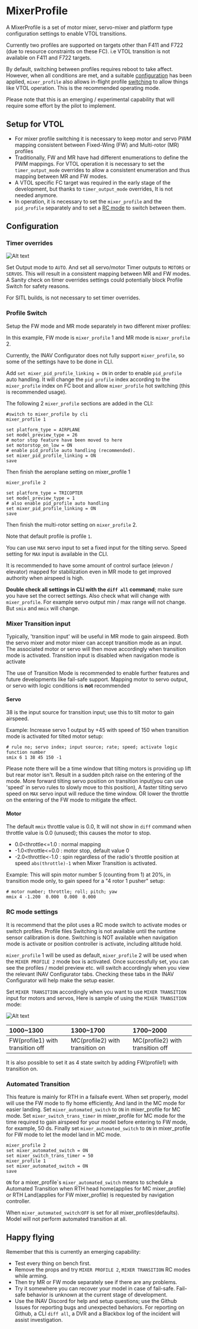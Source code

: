 # MixerProfile

A MixerProfile is a set of motor mixer, servo-mixer and platform type configuration settings to enable VTOL transitions.

Currently two profiles are supported on targets other than F411 and F722 (due to resource constraints on these FC). i.e VTOL transition is not available on  F411 and F722 targets.

By default, switching between profiles requires reboot to take affect. However, when all conditions are met, and a suitable [configuration](#configuration) has been applied, `mixer_profile` also  allows in-flight profile [switching](#rc-mode-settings) to allow things like VTOL operation. This is the recommended operating mode.

Please note that this is an emerging / experimental capability that will require some effort by the pilot to implement.

## Setup for VTOL

- For mixer profile switching it is necessary to keep motor and servo PWM mapping consistent between Fixed-Wing (FW) and Multi-rotor (MR) profiles
- Traditionally, FW and MR have had different enumerations to define the PWM mappings. For VTOL operation it is necessary to set the `timer_output_mode` overrides to allow a consistent enumeration and thus mapping between MR and FW modes.
- A VTOL specific FC target was required in the early stage of the development, but thanks to `timer_output_mode` overrides, It is not needed anymore.
- In operation, it is necessary to set the `mixer_profile` and the `pid_profile` separately and to set a [RC mode](#rc-mode-settings) to switch between them.

## Configuration
### Timer overrides
![Alt text](Screenshots/timer_outputs.png)

Set Output mode to `AUTO`. And set all servo/motor Timer outputs  to `MOTORS` or `SERVOS`. This will result in a consistent mapping between MR and FW modes.
A Sanity check on timer overrides settings could potentially block Profile Switch for safety reasons.

For SITL builds, is not necessary to set timer overrides.

### Profile Switch

Setup the FW mode and MR mode separately in two different mixer profiles:

In this example, FW mode is `mixer_profile` 1 and MR mode is `mixer_profile` 2.

Currently, the INAV Configurator does not fully support `mixer_profile`, so some of the settings have to be done in CLI.

Add `set mixer_pid_profile_linking = ON` in order to enable `pid_profile` auto handling. It will change the `pid profile` index according to the `mixer_profile` index on FC boot and allow `mixer_profile` hot switching (this is recommended usage).

The following 2 `mixer_profile` sections are added in the CLI:

```
#switch to mixer_profile by cli
mixer_profile 1

set platform_type = AIRPLANE
set model_preview_type = 26
# motor stop feature have been moved to here
set motorstop_on_low = ON
# enable pid_profile auto handling (recommended).
set mixer_pid_profile_linking = ON
save
```
Then finish the aeroplane setting on mixer_profile 1

```
mixer_profile 2

set platform_type = TRICOPTER
set model_preview_type = 1
# also enable pid_profile auto handling
set mixer_pid_profile_linking = ON
save
```
Then finish the multi-rotor setting on `mixer_profile` 2.

Note that default profile is profile `1`.

You can use `MAX` servo input to set a fixed input for the tilting servo. Speed setting for `MAX` input is available in the CLI.

It is recommended to have some amount of control surface (elevon / elevator) mapped for stabilization even in MR mode to get improved authority when airspeed is high.

**Double check all settings in CLI with the `diff all` command**; make sure you have set the correct settings. Also check what will change with `mixer_profile`. For example servo output min / max range will not change. But `smix` and `mmix` will change.

### Mixer Transition input

Typically, 'transition input' will be useful in MR mode to gain airspeed.
Both the servo mixer and motor mixer can accept transition mode as an input.
The associated motor or servo will then move accordingly when transition mode is activated.
Transition input is disabled when navigation mode is activate

The use of Transition Mode is recommended to enable further features and future developments like fail-safe support. Mapping motor to servo output, or servo with logic conditions is **not** recommended

#### Servo

38 is the input source for transition input; use this to tilt motor to gain airspeed.

Example: Increase servo 1 output by +45 with speed of 150 when transition mode is activated for tilted motor setup:

```
# rule no; servo index; input source; rate; speed; activate logic function number
smix 6 1 38 45 150 -1
```
Please note there will be a time window that tilting motors is providing up lift but rear motor isn't. Result in a sudden pitch raise on the entering of the mode. More forward tilting servo position on transition input(you can use 'speed' in servo rules to slowly move to this position), A faster tilting servo speed on `MAX` servo input will reduce the time window. OR lower the throttle on the entering of the FW mode to mitigate the effect.

#### Motor

The default `mmix` throttle value is 0.0, It will not show in `diff` command when throttle value is 0.0 (unused); this causes the motor to stop.

- 0.0<throttle<=1.0 : normal mapping
- -1.0<throttle<=0.0 : motor stop, default value 0
- -2.0<throttle<-1.0 : spin regardless of the radio's throttle position at speed `abs(throttle)-1` when Mixer Transition is activated.

Example: This will spin motor number 5 (counting from 1) at 20%, in transition mode only, to gain speed for a "4 rotor 1 pusher" setup:

```
# motor number; throttle; roll; pitch; yaw
mmix 4 -1.200  0.000  0.000  0.000
```

### RC mode settings

It is recommend that the pilot uses a RC mode switch to activate modes or switch profiles.
Profile files Switching is not available until the runtime sensor calibration is done. Switching is NOT available when navigation mode is activate or position controller is activate, including altitude hold.

`mixer_profile` 1 will be used as default, `mixer_profile` 2 will be used when the `MIXER PROFILE 2` mode box is activated. Once successfully set, you can see the profiles / model preview etc. will switch accordingly when you view the relevant INAV Configurator tabs. Checking these tabs in the INAV Configurator will help make the setup easier.

Set `MIXER TRANSITION` accordingly when you want to use `MIXER TRANSITION` input for motors and servos, Here is sample of using the `MIXER TRANSITION` mode:

![Alt text](Screenshots/mixer_profile.png)

|  1000~1300 |  1300~1700  | 1700~2000 |
| :-- | :-- | :-- |
| FW(profile1) with transition off |  MC(profile2) with transition on  | MC(profile2) with transition off |

It is also possible to set it as 4 state switch by adding FW(profile1) with transition on.

### Automated Transition
This feature is mainly for RTH in a failsafe event. When set properly, model will use the FW mode to fly home efficiently, And land in the MC mode for easier landing.
Set `mixer_automated_switch` to `ON` in mixer_profile for MC mode. Set `mixer_switch_trans_timer` in mixer_profile for MC mode for the time required to gain airspeed for your model before entering to FW mode, for example, 50 ds. Finally set `mixer_automated_switch` to `ON` in mixer_profile for FW mode to let the model land in MC mode.
```
mixer_profile 2
set mixer_automated_switch = ON
set mixer_switch_trans_timer = 50
mixer_profile 1
set mixer_automated_switch = ON
save
```

`ON` for a mixer_profile\`s `mixer_automated_switch` means to schedule a Automated Transition when RTH head home(applies for MC mixer_profile) or RTH Land(applies for FW mixer_profile) is requested by navigation controller.

When `mixer_automated_switch`:`OFF` is set for all mixer_profiles(defaults). Model will not perform automated transition at all.


## Happy flying

Remember that this is currently an emerging capability:

* Test every thing on bench first.
* Remove the props and try `MIXER PROFILE 2`, `MIXER TRANSITION` RC modes while arming.
* Then try MR or FW mode separately see if there are any problems.
* Try it somewhere you can recover your model in case of fail-safe. Fail-safe behavior is unknown at the current stage of development.
* Use the INAV Discord for help and setup questions; use the Github Issues for reporting bugs and unexpected behaviors. For reporting on Github, a CLI `diff all`, a DVR and a Blackbox log of the incident will assist investigation.
